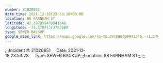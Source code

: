 ```yaml
---
number: 21020951
date_time: 2021-12-18T23:53:28+00:00
location: 88 FARNHAM ST
latitude: 42.397899409941346
longitude: -71.17047373725589
type: SEWER BACKUP
google_maps_link: https://maps.google.com/?q=42.397899409941346,-71.17047373725589
---
```


;;;Incident #: 21020951     Date: 2021‐12‐18 23:53:28     Type: SEWER BACKUP;;;Location: 88 FARNHAM ST;;;;;;

